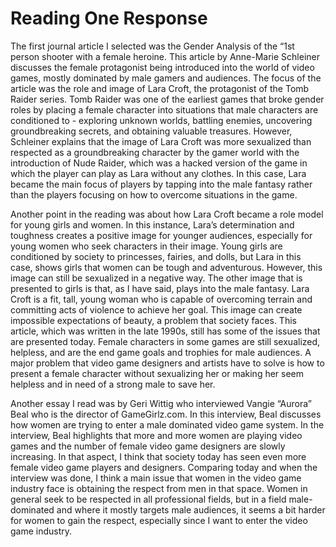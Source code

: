 # Reading One Response

The first journal article I selected was the Gender Analysis of the “1st person shooter with a female heroine. This article by Anne-Marie Schleiner discusses the female protagonist being introduced into the world of video games, mostly dominated by male gamers and audiences. The focus of the article was the role and image of Lara Croft, the protagonist of the Tomb Raider series. Tomb Raider was one of the earliest games that broke gender roles by placing a female character into situations that male characters are conditioned to - exploring unknown worlds, battling enemies, uncovering groundbreaking secrets, and obtaining valuable treasures. However, Schleiner explains that the image of Lara Croft was more sexualized than respected as a groundbreaking character by the gamer world with the introduction of Nude Raider, which was a hacked version of the game in which the player can play as Lara without any clothes. In this case, Lara became the main focus of players by tapping into the male fantasy rather than the players focusing on how to overcome situations in the game.

Another point in the reading was about how Lara Croft became a role model for young girls and women. In this instance, Lara’s determination and toughness creates a positive image for younger audiences, especially for young women who seek characters in their image. Young girls are conditioned by society to princesses, fairies, and dolls, but Lara in this case, shows girls that women can be tough and adventurous. However, this image can still be sexualized in a negative way. The other image that is presented to girls is that, as I have said, plays into the male fantasy. Lara Croft is a fit, tall, young woman who is capable of overcoming terrain and committing acts of violence to achieve her goal. This image can create impossible expectations of beauty, a problem that society faces. 
This article, which was written in the late 1990s, still has some of the issues that are presented today. Female characters in some games are still sexualized, helpless, and are the end game goals and trophies for male audiences. A major problem that video game designers and artists have to solve is how to present a female character without sexualizing her or making her seem helpless and in need of a strong male to save her. 

Another essay I read was by Geri Wittig who interviewed Vangie “Aurora” Beal who is the director of GameGirlz.com. In this interview, Beal discusses how women are trying to enter a male dominated video game system. In the interview, Beal highlights that more and more women are playing video games and the number of female video game designers are slowly increasing. In that aspect, I think that society today has seen even more female video game players and designers. Comparing today and when the interview was done, I think a main issue that women in the video game industry face is obtaining the respect from men in that space. Women in general seek to be respected in all professional fields, but in a field male-dominated and where it mostly targets male audiences, it seems a bit harder for women to gain the respect, especially since I want to enter the video game industry. 
